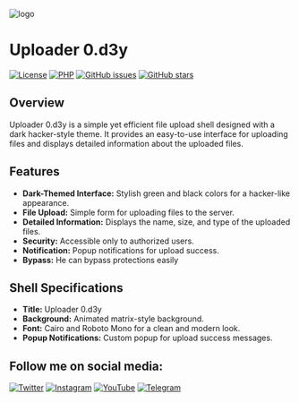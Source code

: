 ![logo](https://raw.githubusercontent.com/mr-sami-x/SQLi/main/Picsart_23-07-21_02-11-16-006.png)

# Uploader 0.d3y

[![License](https://img.shields.io/badge/license-MIT-blue.svg)](https://opensource.org/licenses/MIT)
[![PHP](https://img.shields.io/badge/php-7.4%2B-blue.svg)](https://www.php.net/downloads)
[![GitHub issues](https://img.shields.io/github/issues/0-d3y/Shells-0.d3y)](https://github.com/0-d3y/Shells-0.d3y/issues)
[![GitHub stars](https://img.shields.io/github/stars/0-d3y/Shells-0.d3y)](https://github.com/0-d3y/Shells-0.d3y/stargazers)

## Overview
Uploader 0.d3y is a simple yet efficient file upload shell designed with a dark hacker-style theme. It provides an easy-to-use interface for uploading files and displays detailed information about the uploaded files.

## Features
- **Dark-Themed Interface:** Stylish green and black colors for a hacker-like appearance.
- **File Upload:** Simple form for uploading files to the server.
- **Detailed Information:** Displays the name, size, and type of the uploaded files.
- **Security:** Accessible only to authorized users.
- **Notification:** Popup notifications for upload success.
- **Bypass:** He can bypass protections easily

## Shell Specifications
- **Title:** Uploader 0.d3y
- **Background:** Animated matrix-style background.
- **Font:** Cairo and Roboto Mono for a clean and modern look.
- **Popup Notifications:** Custom popup for upload success messages.

## Follow me on social media:

[![Twitter](https://img.shields.io/badge/Twitter-1DA1F2?style=for-the-badge&logo=twitter&logoColor=white)](https://twitter.com/Linux_ye)
[![Instagram](https://img.shields.io/badge/Instagram-E4405F?style=for-the-badge&logo=instagram&logoColor=white)](https://www.instagram.com/cyber_77k)
[![YouTube](https://img.shields.io/badge/YouTube-FF0000?style=for-the-badge&logo=youtube&logoColor=white)](https://www.youtube.com/@0.d3y)
[![Telegram](https://img.shields.io/badge/Telegram-2CA5E0?style=for-the-badge&logo=telegram&logoColor=white)](https://t.me/i_0d3y)
